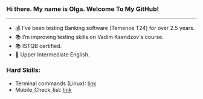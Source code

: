 ### Hi there. My name is Olga. Welcome To My GitHub! 

******

- 💰 I’ve been testing Banking software (Temenos T24) for over 2.5 years.
- 📚 I’m improving testing skills on Vadim Ksendzov's course.
- 📚 ISTQB certified.
- 📗 Upper Intermediate English.

### Hard Skills: 
+ Terminal commands (Linux): [link](https://github.com/egorovaolga888/Terminal_Commands.git)
+ Mobile_Check_list: [link](https://docs.google.com/spreadsheets/d/1R5vWpuPZjOQib3zlGwqJNIWOy4NeMQNQqLwrUU6MuxE/edit?usp=sharing)
